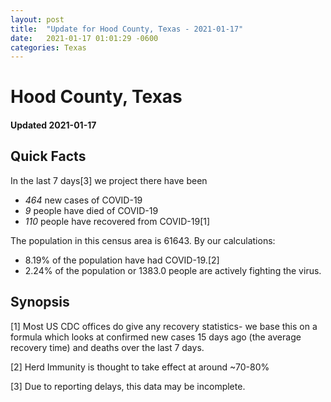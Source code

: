 ```yaml
---
layout: post
title:  "Update for Hood County, Texas - 2021-01-17"
date:   2021-01-17 01:01:29 -0600
categories: Texas
---
```


# Hood County, Texas
#### Updated 2021-01-17

## Quick Facts

In the last 7 days[3] we project there have been
- *464* new cases of COVID-19
- *9* people have died of COVID-19
- *110* people have recovered from COVID-19[1]

The population in this census area is 61643. By our calculations:
- 8.19% of the population have had COVID-19.[2]
- 2.24% of the population or 1383.0 people are actively fighting the virus.

## Synopsis




[1] Most US CDC offices do give any recovery statistics- we base this on a formula which looks at confirmed new cases
15 days ago (the average recovery time) and deaths over the last 7 days.

[2] Herd Immunity is thought to take effect at around ~70-80%

[3] Due to reporting delays, this data may be incomplete.
 
    